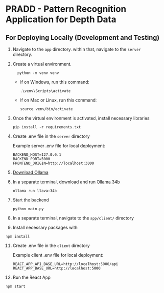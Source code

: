 # PRADD - Pattern Recognition Application for Depth Data

## For Deploying Locally (Development and Testing)

1. Navigate to the `app` directory. within that, navigate to the `server` directory.
2. Create a virtual environment.
   ```shell
     python -m venv venv
     ```
   * If on Windows, run this command:
     ```shell
     .\venv\Scripts\activate
     ```
   * If on Mac or Linux, run this command:
     ```shell
     source venv/bin/activate
     ```
3. Once the virtual environment is activated, install necessary libraries
   ```shell
   pip install -r requirements.txt
   ```
4. Create .env file in the `server` directory

   Example server .env file for local deployment:
   ```env
   BACKEND_HOST=127.0.0.1
   BACKEND_PORT=5000
   FRONTEND_ORIGIN=http://localhost:3000
   ```
6. [Download Ollama](https://ollama.com/download)
7. In a separate terminal, download and run [Ollama 34b](https://ollama.com/library/llava:34b)
   ```shell
   ollama run llava:34b
   ```
8. Start the backend
   ```shell
   python main.py
   ```
9. In a separate terminal, navigate to the `app/client/` directory
10. Install necessary packages with
   ```shell
   npm install
   ```
11. Create .env file in the `client` directory

    Example client .env file for local deployment:
    ```env
    REACT_APP_API_BASE_URL=http://localhost:5000/api
    REACT_APP_BASE_URL=http://localhost:5000
    ```
12. Run the React App
   ```shell
   npm start
   ```
     
